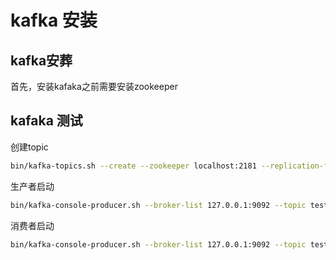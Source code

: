 # kafka 安装

## kafka安葬

首先，安装kafaka之前需要安装zookeeper
## kafaka 测试

创建topic
```bash
bin/kafka-topics.sh --create --zookeeper localhost:2181 --replication-factor 1 --partitions 1 --topic test
```

生产者启动

```bash
bin/kafka-console-producer.sh --broker-list 127.0.0.1:9092 --topic test
```

消费者启动

```bash
bin/kafka-console-producer.sh --broker-list 127.0.0.1:9092 --topic test
```
